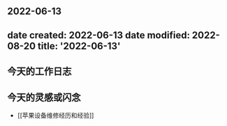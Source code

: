 2022-06-13
---
date created: 2022-06-13
date modified: 2022-08-20
title: '2022-06-13'
---

## 今天的工作日志

## 今天的灵感或闪念

- [[苹果设备维修经历和经验]]

